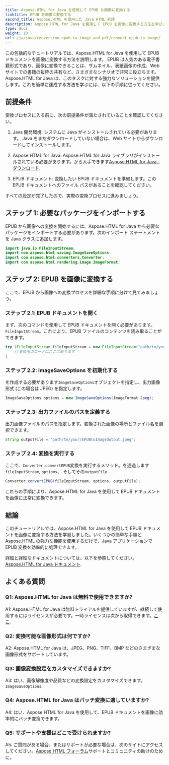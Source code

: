 ```yaml
---
title: Aspose.HTML for Java を使用して EPUB を画像に変換する
linktitle: EPUB を画像に変換する
second_title: Aspose.HTML を使用した Java HTML 処理
description: Aspose.HTML for Java を使用して EPUB を画像に変換する方法を学びます。効率的に変換するためのシンプルなステップバイステップのガイド。
type: docs
weight: 10
url: /ja/java/conversion-epub-to-image-and-pdf/convert-epub-to-image/
---
```

この包括的なチュートリアルでは、Aspose.HTML for Java を使用して EPUB ドキュメントを画像に変換する方法を説明します。 EPUB は人気のある電子書籍形式であり、画像に変換できることは、サムネイル、表紙画像の作成、Web サイトでの書籍の抜粋の共有など、さまざまなシナリオで非常に役立ちます。 Aspose.HTML for Java は、このタスクに対する強力なソリューションを提供します。これを簡単に達成する方法を学ぶには、以下の手順に従ってください。

## 前提条件

変換プロセスに入る前に、次の前提条件が満たされていることを確認してください。

1. Java 開発環境: システムに Java がインストールされている必要があります。 Java をまだダウンロードしていない場合は、Web サイトからダウンロードしてインストールします。

2.  Aspose.HTML for Java: Aspose.HTML for Java ライブラリがインストールされている必要があります。から入手できます[Aspose.HTML for Java - ダウンロード](https://releases.aspose.com/html/java/).

3. EPUB ドキュメント: 変換したい EPUB ドキュメントを準備します。この EPUB ドキュメントへのファイル パスがあることを確認してください。

すべての設定が完了したので、実際の変換プロセスに進みましょう。

## ステップ 1: 必要なパッケージをインポートする

EPUB から画像への変換を開始するには、Aspose.HTML for Java から必要なパッケージをインポートする必要があります。次のインポート ステートメントを Java クラスに追加します。

```java
import java.io.FileInputStream;
import com.aspose.html.saving.ImageSaveOptions;
import com.aspose.html.converters.Converter;
import com.aspose.html.rendering.image.ImageFormat;
```

## ステップ 2: EPUB を画像に変換する

ここで、EPUB から画像への変換プロセスを詳細な手順に分けて見てみましょう。

### ステップ 2.1: EPUB ドキュメントを開く

まず、次のコマンドを使用して EPUB ドキュメントを開く必要があります。`FileInputStream`。これにより、EPUB ファイルのコンテンツを読み取ることができます。

```java
try (FileInputStream fileInputStream = new FileInputStream("path/to/your/input.epub")) {
    //変換用のコードはここにあります
}
```

### ステップ 2.2: ImageSaveOptions を初期化する

を作成する必要があります`ImageSaveOptions`オブジェクトを指定し、出力画像形式 (この場合は JPEG) を指定します。

```java
ImageSaveOptions options = new ImageSaveOptions(ImageFormat.Jpeg);
```

### ステップ 2.3: 出力ファイルのパスを定義する

出力画像ファイルのパスを指定します。変換された画像の場所とファイル名を選択できます。

```java
String outputFile = "path/to/your/EPUBtoImageOutput.jpeg";
```

### ステップ 2.4: 変換を実行する

ここで、`Converter.convertEPUB`変換を実行するメソッド。を通過します`fileInputStream`, `options`、 そしてその`outputFile`.

```java
Converter.convertEPUB(fileInputStream, options, outputFile);
```

これらの手順により、Aspose.HTML for Java を使用して EPUB ドキュメントを画像に正常に変換できます。

## 結論

このチュートリアルでは、Aspose.HTML for Java を使用して EPUB ドキュメントを画像に変換する方法を学習しました。いくつかの簡単な手順と Aspose.HTML の強力な機能を使用するだけで、Java アプリケーションで EPUB 変換を効率的に処理できます。

詳細と詳細なドキュメントについては、以下を参照してください。[Aspose.HTML for Java ドキュメント](https://reference.aspose.com/html/java/).

## よくある質問

### Q1: Aspose.HTML for Java は無料で使用できますか?

A1: Aspose.HTML for Java は無料トライアルを提供していますが、継続して使用するにはライセンスが必要です。一時ライセンスは次から取得できます。[ここ](https://purchase.aspose.com/temporary-license/).

### Q2: 変換可能な画像形式は何ですか?

A2: Aspose.HTML for Java は、JPEG、PNG、TIFF、BMP などのさまざまな画像形式をサポートしています。

### Q3: 画像変換設定をカスタマイズできますか?

 A3: はい、画像解像度や品質などの変換設定をカスタマイズできます。`ImageSaveOptions`.

### Q4: Aspose.HTML for Java はバッチ変換に適していますか?

A4: はい、Aspose.HTML for Java を使用して、EPUB ドキュメントを画像に効率的にバッチ変換できます。

### Q5: サポートや支援はどこで受けられますか?

 A5: ご質問がある場合、またはサポートが必要な場合は、次のサイトにアクセスしてください。[Aspose.HTML フォーラム](https://forum.aspose.com/)サポートとコミュニティの助けのために。